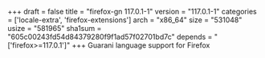 +++
draft = false
title = "firefox-gn 117.0.1-1"
version = "117.0.1-1"
categories = ['locale-extra', 'firefox-extensions']
arch = "x86_64"
size = "531048"
usize = "581965"
sha1sum = "605c00243fd54d84379280f9f1ad57f02701bd7c"
depends = "['firefox>=117.0.1']"
+++
Guarani language support for Firefox